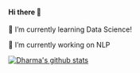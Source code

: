 #### Hi there 👋
🌱 I’m currently learning Data Science!


🔭 I’m currently working on NLP

[![Dharma's github stats](https://github-readme-stats.vercel.app/api?username=dharmateja03)](https://github.com/dharmateja03/github-readme-stats)

<!--
**dharmateja03/dharmateja03** is a ✨ _special_ ✨ repository because its `README.md` (this file) appears on your GitHub profile.

Here are some ideas to get you started:

- 🔭 I’m currently working on ...
- 🌱 I’m currently learning ...
- 👯 I’m looking to collaborate on ...
- 🤔 I’m looking for help with ...
- 💬 Ask me about ...
- 📫 How to reach me: ...
- 😄 Pronouns: ...
- ⚡ Fun fact: ...
-->
